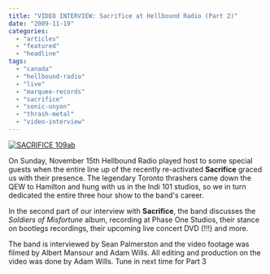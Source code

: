 ```yaml
---
title: "VIDEO INTERVIEW: Sacrifice at Hellbound Radio (Part 2)"
date: "2009-11-19"
categories: 
  - "articles"
  - "featured"
  - "headline"
tags: 
  - "canada"
  - "hellbound-radio"
  - "live"
  - "marquee-records"
  - "sacrifice"
  - "sonic-unyon"
  - "thrash-metal"
  - "video-interview"
---
```


[![SACRIFICE 109ab](http://www.hellbound.ca/wp-content/uploads/2009/11/SACRIFICE-109ab-300x200.jpg "SACRIFICE 109ab")](http://www.hellbound.ca/wp-content/uploads/2009/11/SACRIFICE-109ab.jpg)

On Sunday, November 15th Hellbound Radio played host to some special guests when the entire line up of the recently re-activated **Sacrifice** graced us with their presence. The legendary Toronto thrashers came down the QEW to Hamilton and hung with us in the Indi 101 studios, so we in turn dedicated the entire three hour show to the band's career.

In the second part of our interview with **Sacrifice**, the band discusses the _Soldiers of Misfortune_ album, recording at Phase One Studios, their stance on bootlegs recordings, their upcoming live concert DVD (!!!) and more.

The band is interviewed by Sean Palmerston and the video footage was filmed by Albert Mansour and Adam Wills. All editing and production on the video was done by Adam Wills. Tune in next time for Part 3

